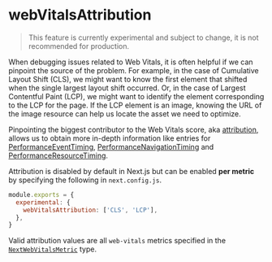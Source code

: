 # webVitalsAttribution

> This feature is currently experimental and subject to change, it is not recommended for production.

When debugging issues related to Web Vitals, it is often helpful if we can pinpoint the source of the problem.
For example, in the case of Cumulative Layout Shift (CLS), we might want to know the first element that shifted when the single largest layout shift occurred.
Or, in the case of Largest Contentful Paint (LCP), we might want to identify the element corresponding to the LCP for the page.
If the LCP element is an image, knowing the URL of the image resource can help us locate the asset we need to optimize.

Pinpointing the biggest contributor to the Web Vitals score, aka [attribution](https://github.com/GoogleChrome/web-vitals/blob/4ca38ae64b8d1e899028c692f94d4c56acfc996c/README.md#attribution),
allows us to obtain more in-depth information like entries for [PerformanceEventTiming](https://developer.mozilla.org/docs/Web/API/PerformanceEventTiming), [PerformanceNavigationTiming](https://developer.mozilla.org/docs/Web/API/PerformanceNavigationTiming) and [PerformanceResourceTiming](https://developer.mozilla.org/docs/Web/API/PerformanceResourceTiming).

Attribution is disabled by default in Next.js but can be enabled **per metric** by specifying the following in `next.config.js`.

```js filename="next.config.js"
module.exports = {
  experimental: {
    webVitalsAttribution: ['CLS', 'LCP'],
  },
}
```

Valid attribution values are all `web-vitals` metrics specified in the [`NextWebVitalsMetric`](https://github.com/vercel/next.js/blob/442378d21dd56d6e769863eb8c2cb521a463a2e0/packages/next/shared/lib/utils.ts#L43) type.
